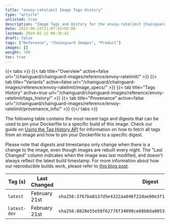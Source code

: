 ```yaml
---
title: "envoy-ratelimit Image Tags History"
type: "article"
unlisted: true
description: "Image Tags and History for the envoy-ratelimit Chainguard Image"
date: 2023-06-22T11:07:52+02:00
lastmod: 2024-02-22 00:36:42
draft: false
tags: ["Reference", "Chainguard Images", "Product"]
images: []
weight: 700
toc: true
---
```


{{< tabs >}}
{{< tab title="Overview" active=false url="/chainguard/chainguard-images/reference/envoy-ratelimit/" >}}
{{< tab title="Variants" active=false url="/chainguard/chainguard-images/reference/envoy-ratelimit/image_specs/" >}}
{{< tab title="Tags History" active=true url="/chainguard/chainguard-images/reference/envoy-ratelimit/tags_history/" >}}
{{< tab title="Provenance" active=false url="/chainguard/chainguard-images/reference/envoy-ratelimit/provenance_info/" >}}
{{</ tabs >}}

The following table contains the most recent tags and digests that can be used to pin your Dockerfile to a specific build of this image. Check our guide on [Using the Tag History API](/chainguard/chainguard-images/using-the-tag-history-api/) for information on how to fetch all tags from an image and how to pin your Dockerfile to a specific digest.

Please note that digests and timestamps only change when there is a change to the image, even though images are rebuilt every night. The "Last Changed" column indicates when the image was last modified, and doesn't always reflect the latest build timestamp. For more information about how our reproducible builds work, please refer to [this blog post](https://www.chainguard.dev/unchained/reproducing-chainguards-reproducible-image-builds).

| Tag (s)       | Last Changed  | Digest                                                                    |
|---------------|---------------|---------------------------------------------------------------------------|
|  `latest`     | February 21st | `sha256:3767ba0137d5e4322aa046f22dae00e3f13699824716691d37ffd219afff0fda` |
|  `latest-dev` | February 21st | `sha256:8828e55e50f62776f34090ce68b8da00539004bae6b3bfb0f82ec80297cef41d` |

